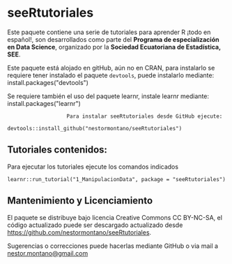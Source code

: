 # seeRtutoriales

Este paquete contiene una serie de tutoriales para aprender R ¡todo en español!, son desarrollados como parte del **Programa de especialización en Data Science**, organizado por la **Sociedad Ecuatoriana de Estadística, SEE**. 

Este paquete está alojado en gitHub, aún no en CRAN, para instalarlo se requiere tener instalado el paquete `devtools`, puede instalarlo mediante: install.packages("devtools")

Se requiere también el uso del paquete learnr, instale learnr mediante: install.packages("learnr")



                       Para instalar seeRtutoriales desde GitHub ejecute:   
                       devtools::install_github("nestormontano/seeRtutoriales")


## Tutoriales contenidos:   

Para ejecutar los tutoriales ejecute los comandos indicados

`learnr::run_tutorial("1_ManipulacionData", package = "seeRtutoriales")`



## Mantenimiento y Licenciamiento

El paquete se distribuye bajo licencia Creative Commons CC BY-NC-SA, el código actualizado puede ser descargado actualizado desde https://github.com/nestormontano/seeRtutoriales.

Sugerencias o correcciones puede hacerlas mediante GitHub o via mail a nestor.montano@gmail.com
